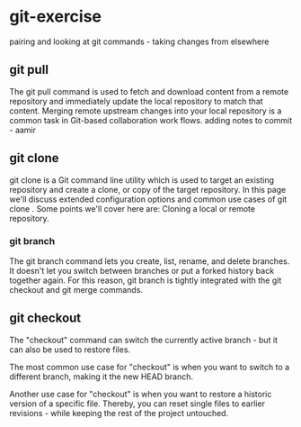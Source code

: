# git-exercise
pairing and looking at git commands - taking changes from elsewhere

## git pull 
The git pull command is used to fetch and download content from a remote repository and immediately update the local repository to match that content. Merging remote upstream changes into your local repository is a common task in Git-based collaboration work flows.
adding notes to commit - aamir

## git clone
git clone is a Git command line utility which is used to target an existing repository and create a clone, or copy of the target repository. In this page we'll discuss extended configuration options and common use cases of git clone . Some points we'll cover here are: Cloning a local or remote repository.

### git branch
The git branch command lets you create, list, rename, and delete branches. It doesn't let you switch between branches or put a forked history back together again. For this reason, git branch is tightly integrated with the git checkout and git merge commands.

## git checkout
The "checkout" command can switch the currently active branch - but it can also be used to restore files.

The most common use case for "checkout" is when you want to switch to a different branch, making it the new HEAD branch.

Another use case for "checkout" is when you want to restore a historic version of a specific file. Thereby, you can reset single files to earlier revisions - while keeping the rest of the project untouched.
